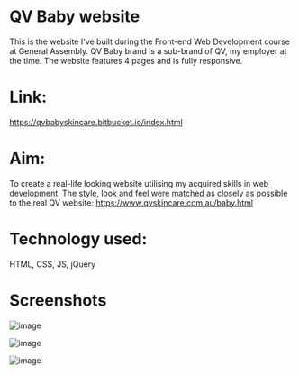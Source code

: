 # QV Baby website
This is the website I've built during the Front-end Web Development course at General Assembly.
QV Baby brand is a sub-brand of QV, my employer at the time.
The website features 4 pages and is fully responsive.

# Link:
https://qvbabyskincare.bitbucket.io/index.html

# Aim:
To create a real-life looking website utilising my acquired skills in web development. 
The style, look and feel were matched as closely as possible to the real QV website: https://www.qvskincare.com.au/baby.html

# Technology used:
HTML, CSS, JS, jQuery

# Screenshots

![image](https://user-images.githubusercontent.com/100544932/159832278-c72f7253-4aaf-4123-b1c4-70f8a3359952.png)

![image](https://user-images.githubusercontent.com/100544932/159832308-706aaa93-6a74-416d-9cd6-ec04477dab05.png)

![image](https://user-images.githubusercontent.com/100544932/159832346-8a5886c1-a9e9-4970-bd25-314048044811.png)






